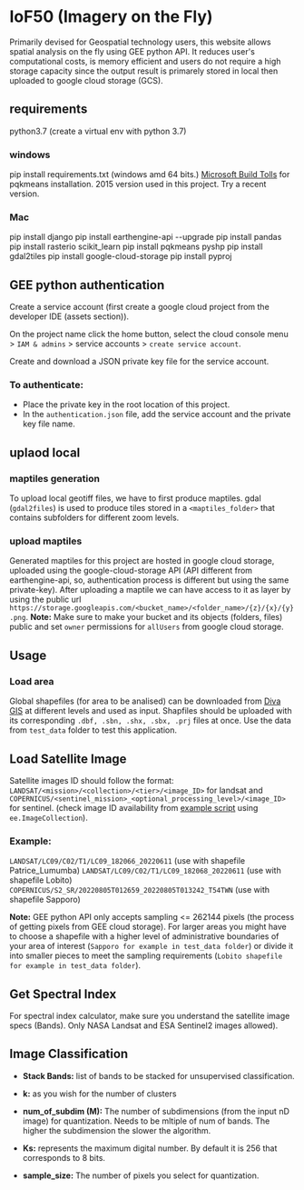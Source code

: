 # IoF50 (Imagery on the Fly)
Primarily devised for Geospatial technology users, this website allows spatial analysis on the fly using GEE python API. It reduces user's computational costs, is memory efficient and users do not require a high storage capacity since the output result is primarely stored in local then uploaded to google cloud storage (GCS). 

## requirements
python3.7 (create a virtual env with python 3.7)

### windows
pip install requirements.txt (windows amd 64 bits.)
[Microsoft Build Tolls](https://www.microsoft.com/en-us/download/details.aspx?id=48159) for pqkmeans installation. 2015 version used in this project. Try a recent version.
### Mac
pip install django
pip install earthengine-api --upgrade
pip install pandas
pip install rasterio
scikit_learn
pip install pqkmeans
pyshp
pip install gdal2tiles
pip install google-cloud-storage
pip install pyproj

## GEE python authentication

Create a service account (first create a google cloud project from the developer IDE (assets section)).

On the project name click the home button, select the cloud console menu > `IAM & admins` > service accounts > `create service account`.

Create and download a JSON private key file for the service account.

### To authenticate:
- Place the private key in the root location of this project.
- In the `authentication.json` file, add the service account and the private key file name.

## uplaod local 
### maptiles generation
To upload local geotiff files, we have to first produce maptiles.
gdal (`gdal2files`) is used to produce tiles stored in a `<maptiles_folder>` that contains subfolders for different zoom levels.

### upload maptiles
Generated maptiles for this project are hosted in google cloud storage, uploaded using the google-cloud-storage API (API different from earthengine-api, so, authentication process is different but using the same private-key). After uploading a maptile we can have access to it as layer by using the public url `https://storage.googleapis.com/<bucket_name>/<folder_name>/{z}/{x}/{y}.png`. 
**Note:** Make sure to make your bucket and its objects (folders, files) public and set `owner` permissions for `allUsers` from google cloud storage.

## Usage
### Load area
Global shapefiles (for area to be analised) can be downloaded from [Diva GIS](https://www.diva-gis.org/Data) at different levels and used as input.
Shapfiles should be uploaded with its corresponding `.dbf, .sbn, .shx, .sbx, .prj` files at once. Use the data from `test_data` folder to test this application.

## Load Satellite Image
Satellite images ID should follow the format: `LANDSAT/<mission>/<collection>/<tier>/<image_ID>` for landsat and `COPERNICUS/<sentinel_mission>_<optional_processing_level>/<image_ID>` for sentinel. (check image ID availability from [example script](https://code.earthengine.google.com/848200c362694900b6027b30b0e99677) using `ee.ImageCollection`).

### Example:
`LANDSAT/LC09/C02/T1/LC09_182066_20220611` (use with shapefile Patrice_Lumumba)
`LANDSAT/LC09/C02/T1/LC09_182068_20220611` (use with shapefile Lobito)
`COPERNICUS/S2_SR/20220805T012659_20220805T013242_T54TWN` (use with shapefile Sapporo)

**Note:** GEE python API only accepts sampling <= 262144 pixels (the process of getting pixels from GEE cloud storage). For larger areas you might have to choose a shapefile with a higher level of administrative boundaries of your area of interest (`Sapporo for example in test_data folder`) or divide it into smaller pieces to meet the sampling requirements (`Lobito shapefile for example in test_data folder`).

## Get Spectral Index
For spectral index calculator, make sure you understand the satellite image specs (Bands). Only NASA Landsat and ESA Sentinel2 images allowed).

## Image Classification

- **Stack Bands:** list of bands to be stacked for unsupervised classification.

- **k:** as you wish for the number of clusters

- **num_of_subdim (M):**  The  number of subdimensions (from the input nD image) for quantization. Needs to be mltiple of num of bands. The higher the subdimension the slower the algorithm.

- **Ks:**  represents the maximum digital number. By default it is 256 that corresponds to 8 bits.

- **sample_size:** The number of pixels you select for quantization.